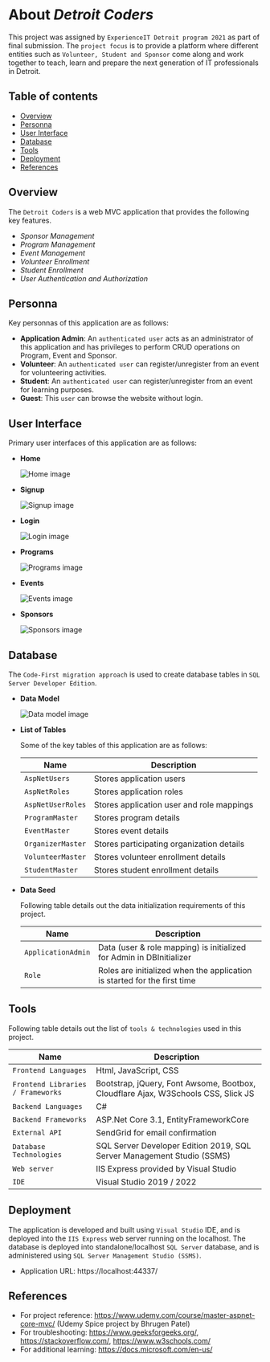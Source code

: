 # About _Detroit Coders_

This project was assigned by `ExperienceIT Detroit program 2021` as part of final submission. The `project focus` is to provide a platform where different entities such as  `Volunteer, Student and Sponsor` come along and work together to teach, learn and prepare the next generation of IT professionals in Detroit.


## Table of contents

- [Overview](https://github.com/skalaiarasy/StudyBuddy#overview)
- [Personna](https://github.com/skalaiarasy/StudyBuddy#personna)
- [User Interface](https://github.com/skalaiarasy/StudyBuddy#user-interface)
- [Database](https://github.com/skalaiarasy/StudyBuddy#database)
- [Tools](https://github.com/skalaiarasy/StudyBuddy#tools)
- [Deployment](https://github.com/skalaiarasy/StudyBuddy#deployment)
- [References](https://github.com/skalaiarasy/StudyBuddy#references)


## Overview

The `Detroit Coders` is a web MVC application that provides the following key features.
 
- _Sponsor Management_
- _Program Management_
- _Event Management_
- _Volunteer Enrollment_
- _Student Enrollment_
- _User Authentication and Authorization_

## Personna

Key personnas of this application are as follows:

- **Application Admin**: 
  An `authenticated user` acts as an administrator of this application and has privileges to perform CRUD operations on Program, Event and Sponsor.
- **Volunteer**: 
  An `authenticated user` can register/unregister from an event for volunteering activities.
- **Student**: 
  An `authenticated user` can register/unregister from an event for learning purposes.
- **Guest**: 
  This `user` can browse the website without login.


## User Interface

Primary user interfaces of this application are as follows:

- **Home**
  
  ![Home image](docs/images/Home.png)

- **Signup**
  
  ![Signup image](docs/images/Signup.png)

- **Login**
  
  ![Login image](docs/images/Login.png)

- **Programs**
  
  ![Programs image](docs/images/Programs.png)

- **Events**
  
  ![Events image](docs/images/Events.png)

- **Sponsors**
  
  ![Sponsors image](docs/images/Sponsors.png)


## Database

The `Code-First migration approach` is used to create database tables in `SQL Server Developer Edition`.

- **Data Model**

  ![Data model image](docs/images/Detroit_Coders_DB_Diagram.png)
  
- **List of Tables**

  Some of the key tables of this application are as follows:
  
  | Name  | Description |
  | ------------- | ------------- |
  | `AspNetUsers`  | Stores application users |
  | `AspNetRoles`  | Stores application roles |
  | `AspNetUserRoles` | Stores application user and role mappings |
  | `ProgramMaster` | Stores program details |
  | `EventMaster` | Stores event details |
  | `OrganizerMaster` | Stores participating organization details |
  | `VolunteerMaster` | Stores volunteer enrollment details |
  | `StudentMaster` | Stores student enrollment details |
  
  
- **Data Seed**
  
  Following table details out the data initialization requirements of this project.
  
  | Name  | Description |
  | ------------- | ------------- |
  | `ApplicationAdmin`  | Data (user & role mapping) is initialized for Admin in DBInitializer |
  | `Role`  | Roles are initialized when the application is started for the first time  |


## Tools

  Following table details out the list of `tools & technologies` used in this project.
  
  | Name | Description |
  | ------------- | ------------- |
  | `Frontend Languages` | Html, JavaScript, CSS |
  | `Frontend Libraries / Frameworks`  | Bootstrap, jQuery, Font Awsome, Bootbox, Cloudflare Ajax, W3Schools CSS, Slick JS  |
  | `Backend Languages` | C# |
  | `Backend Frameworks` | ASP.Net Core 3.1, EntityFrameworkCore |
  | `External API` | SendGrid for email confirmation |
  | `Database Technologies` | SQL Server Developer Edition 2019, SQL Server Management Studio (SSMS) |
  | `Web server` | IIS Express provided by Visual Studio |
  | `IDE` | Visual Studio 2019 / 2022 |
 
 
## Deployment

The application is developed and built using `Visual Studio` IDE, and is deployed into the `IIS Express` web server running on the localhost. The database is deployed into standalone/localhost `SQL Server` database, and is administered using `SQL Server Management Studio (SSMS)`.

- Application URL: https://localhost:44337/


## References

- For project reference: https://www.udemy.com/course/master-aspnet-core-mvc/ (Udemy Spice project by Bhrugen Patel)
- For troubleshooting: https://www.geeksforgeeks.org/, https://stackoverflow.com/, https://www.w3schools.com/
- For additional learning: https://docs.microsoft.com/en-us/
